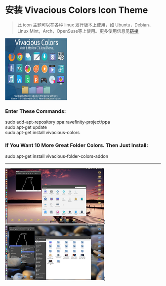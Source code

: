 # 安装 Vivacious Colors Icon Theme
>此 icon 主题可以在各种 linux 发行版本上使用，如 Ubuntu，Debian，Linux Mint，Arch，OpenSuse等上使用。更多使用信息见[链接](http://www.ravefinity.com/p/vivacious-colors-gtk-icon-theme.html)

<img src='./images/icon-theme/VivaciousBanner2015.png' width='200px' height='200px'>

### Enter These Commands:
sudo add-apt-repository ppa:ravefinity-project/ppa   
sudo apt-get update   
sudo apt-get install vivacious-colors   
  
### If You Want 10 More Great Folder Colors. Then Just Install:
sudo apt-get install vivacious-folder-colors-addon   

---

![](./images/icon-theme/VivaciousSS1.png))
![](./images/icon-theme/VivaciousSS2.png))